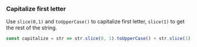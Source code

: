 ### Capitalize first letter

Use `slice(0,1)` and `toUpperCase()` to capitalize first letter, `slice(1)` to get the rest of the string.

```js
const capitalize = str => str.slice(0, 1).toUpperCase() + str.slice(1);
```
